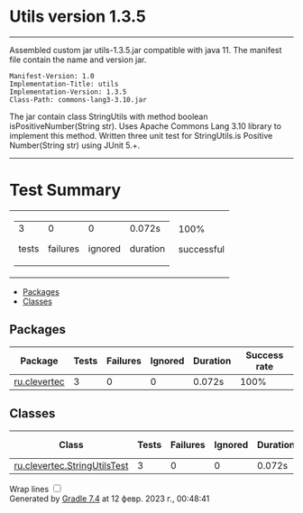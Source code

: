 # Utils version 1.3.5
---
Assembled custom jar utils-1.3.5.jar  compatible with java 11.
The manifest file contain the name and version jar.
````
Manifest-Version: 1.0
Implementation-Title: utils
Implementation-Version: 1.3.5
Class-Path: commons-lang3-3.10.jar

````
The jar contain class StringUtils with method boolean isPositiveNumber(String str). 
Uses Apache Commons Lang 3.10 library to implement this method. 
Written three unit test for StringUtils.is Positive Number(String str) using JUnit 5.+.

---
<!DOCTYPE html>
<html>
<head>
<meta http-equiv="Content-Type" content="text/html; charset=utf-8"/>
<meta http-equiv="x-ua-compatible" content="IE=edge"/>
<link href="css/base-style.css" rel="stylesheet" type="text/css"/>
<link href="css/style.css" rel="stylesheet" type="text/css"/>
<script src="js/report.js" type="text/javascript"></script>
</head>
<body>
<div id="content">
<h1>Test Summary</h1>
<div id="summary">
<table>
<tr>
<td>
<div class="summaryGroup">
<table>
<tr>
<td>
<div class="infoBox" id="tests">
<div class="counter">3</div>
<p>tests</p>
</div>
</td>
<td>
<div class="infoBox" id="failures">
<div class="counter">0</div>
<p>failures</p>
</div>
</td>
<td>
<div class="infoBox" id="ignored">
<div class="counter">0</div>
<p>ignored</p>
</div>
</td>
<td>
<div class="infoBox" id="duration">
<div class="counter">0.072s</div>
<p>duration</p>
</div>
</td>
</tr>
</table>
</div>
</td>
<td>
<div class="infoBox success" id="successRate">
<div class="percent">100%</div>
<p>successful</p>
</div>
</td>
</tr>
</table>
</div>
<div id="tabs">
<ul class="tabLinks">
<li>
<a href="#tab0">Packages</a>
</li>
<li>
<a href="#tab1">Classes</a>
</li>
</ul>
<div id="tab0" class="tab">
<h2>Packages</h2>
<table>
<thead>
<tr>
<th>Package</th>
<th>Tests</th>
<th>Failures</th>
<th>Ignored</th>
<th>Duration</th>
<th>Success rate</th>
</tr>
</thead>
<tbody>
<tr>
<td class="success">
<a href="packages/ru.clevertec.html">ru.clevertec</a>
</td>
<td>3</td>
<td>0</td>
<td>0</td>
<td>0.072s</td>
<td class="success">100%</td>
</tr>
</tbody>
</table>
</div>
<div id="tab1" class="tab">
<h2>Classes</h2>
<table>
<thead>
<tr>
<th>Class</th>
<th>Tests</th>
<th>Failures</th>
<th>Ignored</th>
<th>Duration</th>
<th>Success rate</th>
</tr>
</thead>
<tbody>
<tr>
<td class="success">
<a href="classes/ru.clevertec.StringUtilsTest.html">ru.clevertec.StringUtilsTest</a>
</td>
<td>3</td>
<td>0</td>
<td>0</td>
<td>0.072s</td>
<td class="success">100%</td>
</tr>
</tbody>
</table>
</div>
</div>
<div id="footer">
<p>
<div>
<label class="hidden" id="label-for-line-wrapping-toggle" for="line-wrapping-toggle">Wrap lines
<input id="line-wrapping-toggle" type="checkbox" autocomplete="off"/>
</label>
</div>Generated by 
<a href="http://www.gradle.org">Gradle 7.4</a> at 12 февр. 2023 г., 00:48:41</p>
</div>
</div>
</body>
</html>
